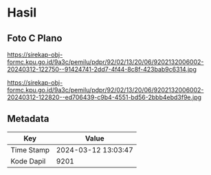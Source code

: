# Hasil

## Foto C Plano

https://sirekap-obj-formc.kpu.go.id/9a3c/pemilu/pdpr/92/02/13/20/06/9202132006002-20240312-122750--91424741-2dd7-4f44-8c8f-423bab9c6314.jpg

https://sirekap-obj-formc.kpu.go.id/9a3c/pemilu/pdpr/92/02/13/20/06/9202132006002-20240312-122820--ed706439-c9b4-4551-bd56-2bbb4ebd3f9e.jpg


## Metadata

| Key        | Value               |
| ---------- | ------------------- |
| Time Stamp | 2024-03-12 13:03:47 |
| Kode Dapil | 9201                |




